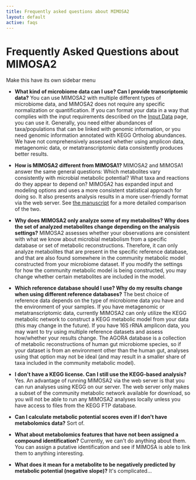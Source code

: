 ```yaml
---
title: Frequently asked questions about MIMOSA2
layout: default
active: faqs
---
```


# Frequently Asked Questions about MIMOSA2
Make this have its own sidebar menu

- **What kind of microbiome data can I use? Can I provide transcriptomic data?**
You can use MIMOSA2 with multiple different types of microbiome data, and MIMOSA2 does not require any specific normalization or quantification. 
If you can format your data in a way that complies with the input requirements described on the [Input Data](input.html) page, you can use it. Generally, you need 
either abundances of taxa/populations that can be linked with genomic information, or you need genomic information annotated with KEGG Ortholog abundances. We have not 
comprehensively assessed whether using amplicon data, metagenomic data, or metatranscriptomic data consistently produces better results. 

- **How is MIMOSA2 different from MIMOSA1?**
MIMOSA2 and MIMOSA1 answer the same general questions: Which metabolites vary consistently with microbial metabolic potential? What taxa and reactions do they appear to depend on?
MIMOSA2 has expanded input and modeling options and uses a more consistent statistical approach for doing so. It also presents analysis results in a more user-friendly format via the web server.
See [the manuscript](link) for a more detailed comparison of the two.

- **Why does MIMOSA2 only analyze some of my metabolites? Why does the set of analyzed metabolites change depending on the analysis settings?**
MIMOSA2 assesses whether your observations are consistent with what we know about microbial metabolism from a specific database or set of metabolic reconstructions.
Therefore, it can only analyze metabolites that are present in the specific reference database, and that are also found somewhere in the community metabolic model 
constructed from your microbiome dataset. If you modify the settings for how the community metabolic model is being constructed, you may change whether certain metabolites
are included in the model.

- **Which reference database should I use? Why do my results change when using different reference databases?**
The best choice of reference data depends on the type of microbiome data you have and the environment of your samples. If you have metagenomic or metatranscriptomic data, currently
MIMOSA2 can only utilize the KEGG metabolic network to construct a KEGG metabolic model from your data (this may change in the future). If you have 16S rRNA amplicon data,
you may want to try using multiple reference datasets and assess how/whether your results change. The AGORA database is a collection of metabolic reconstructions of human gut microbiome species,
so if your dataset is from an environment other than the human gut, analyses using that option may not be ideal (and may result in a smaller share of taxa included in the community metabolic model).

- **I don't have a KEGG license. Can I still use the KEGG-based analysis?**
Yes. An advantage of running MIMOSA2 via the web server is that you can run analyses using KEGG on our server. The web server only makes a subset of the community metabolic network available for download, so you
will not be able to run any MIMOSA2 analyses locally unless you have access to files from the KEGG FTP database.

- **Can I calculate metabolic potential scores even if I don't have metabolomics data?**
Sort of.

- **What about metabolomics features that have not been assigned a compound identification?**
Currently, we can't do anything about them. You can assign a putative identification and see if MIMOSA is able to link them to anything interesting.

- **What does it mean for a metabolite to be negatively predicted by metabolic potential (negative slope)?**
It's complicated...

